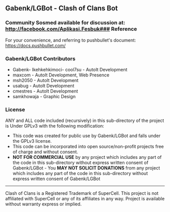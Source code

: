 ## Gabenk/LGBot - Clash of Clans Bot

### Community Sosmed available for discussion at: http://facebook.com/Aplikasi.Fesbuk### Reference
For your convenience, and referring to pushbullet's document:
https://docs.pushbullet.com/

### Gabenk/LGBot Contributors
- Gabenk- Ikehkehkimoci- cool7su - AutoIt Development
- maxcom - AutoIt Development, Web Presence
- msh2050 - AutoIt Development
- usabug - AutoIt Development
- cmestres - AutoIt Development
- samkhowaja - Graphic Design

### License
ANY and ALL code included (recursively) in this sub-directory of the project is Under GPLv3 with the following modification:

- This code was created for public use by Gabenk/LGBot and falls under the GPLv3 license.
- This code can be incorporated into open source/non-profit projects free of charge and without consent.
- **NOT FOR COMMERCIAL USE** by any project which includes any part of the code in this sub-directory without express written consent of Gabenk/LGBot - You **MAY NOT SOLICIT DONATIONS** from any project which includes any part of the code in this sub-directory without express written consent of Gabenk/LGBot
----------
Clash of Clans is a Registered Trademark of SuperCell. This project is not affiliated with SuperCell or any of its affiliates in any way. Project is available without warranty express or implied.
